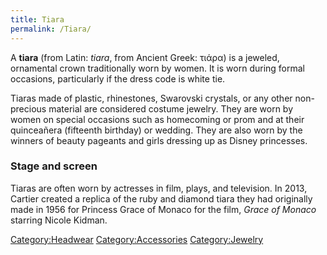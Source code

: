 ```yaml
---
title: Tiara
permalink: /Tiara/
---
```


A **tiara** (from Latin: *tiara*, from Ancient Greek: τιάρα) is a
jeweled, ornamental crown traditionally worn by women. It is worn during
formal occasions, particularly if the dress code is white tie.

Tiaras made of plastic, rhinestones, Swarovski crystals, or any other
non-precious material are considered costume jewelry. They are worn by
women on special occasions such as homecoming or prom and at their
quinceañera (fifteenth birthday) or wedding. They are also worn by the
winners of beauty pageants and girls dressing up as Disney princesses.

### Stage and screen

Tiaras are often worn by actresses in film, plays, and television. In
2013, Cartier created a replica of the ruby and diamond tiara they had
originally made in 1956 for Princess Grace of Monaco for the film,
*Grace of Monaco* starring Nicole Kidman.

[Category:Headwear](/Category:Headwear "wikilink")
[Category:Accessories](/Category:Accessories "wikilink")
[Category:Jewelry](/Category:Jewelry "wikilink")